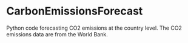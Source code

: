# CarbonEmissionsForecast

Python code forecasting CO2 emissions at the country level. The CO2 emissions data are from the World Bank.

